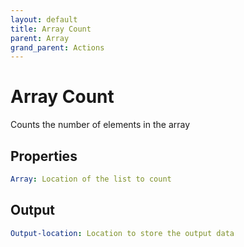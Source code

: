 ```yaml
---
layout: default
title: Array Count
parent: Array
grand_parent: Actions
---
```

# Array Count
Counts the number of elements in the array

## Properties
```yaml
Array: Location of the list to count
```

## Output
```yaml
Output-location: Location to store the output data
```

